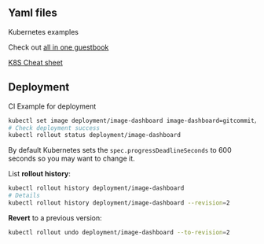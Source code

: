 ## Yaml files

Kubernetes examples

Check out [all in one guestbook](https://github.com/kubernetes/examples/blob/master/guestbook/all-in-one/guestbook-all-in-one.yaml)

[K8S Cheat sheet](https://kubernetes.io/docs/reference/kubectl/cheatsheet/)

## Deployment

CI Example for deployment

```bash
kubectl set image deployment/image-dashboard image-dashboard=gitcommit/k8s-image-dashboard:v1.0.4 --record
# Check deployment success
kubectl rollout status deployment/image-dashboard
```

By default Kubernetes sets the `spec.progressDeadlineSeconds` to 600 seconds so you may want to change it.

List **rollout history**:

```bash
kubectl rollout history deployment/image-dashboard
# Details
kubectl rollout history deployment/image-dashboard --revision=2
```

**Revert** to a previous version:

```bash
kubectl rollout undo deployment/image-dashboard --to-revision=2
```


